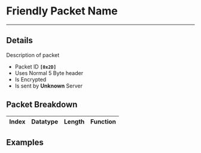 # Friendly Packet Name #

---


## Details ##

Description of packet
  * Packet ID **`[0x2D]`**
  * Uses Normal 5 Byte header
  * Is Encrypted
  * Is sent by **Unknown** Server

## Packet Breakdown ##
| Index | Datatype | Length | Function |
|:------|:---------|:-------|:---------|

## Examples ##